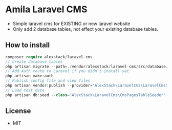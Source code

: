 # Amila Laravel CMS

-   Simple laravel cms for EXISTING or new laravel website
-   Only add 2 database tables, not effect your existing database tables.

## How to install

```php
composer require alexstack/laravel-cms
// Create database tables
php artisan migrate --path=./vendor/alexstack/laravel-cms/src/database/migrations/
// Add Auth route to Laravel if you didn't install yet
php artisan make:auth
// Publish config file and view files
php artisan vendor:publish --provider="AlexStack\LaravelCms\LaravelCmsServiceProvider"
// Load test data
php artisan db:seed --class='AlexStack\LaravelCms\CmsPagesTableSeeder'

```

## License

-   MIT
